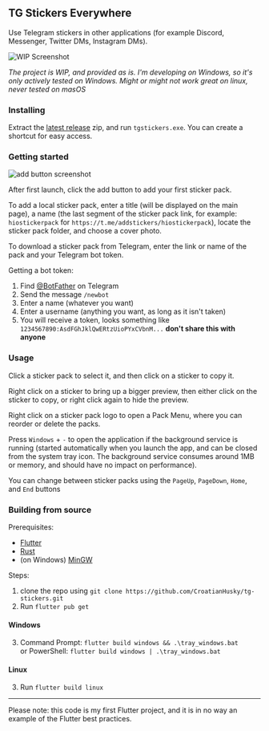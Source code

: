 ## TG Stickers Everywhere

Use Telegram stickers in other applications (for example Discord, Messenger, Twitter DMs, Instagram DMs).

![WIP Screenshot](https://i.imgur.com/99B0axW.png)

*The project is WIP, and provided as is. 
I'm developing on Windows, so it's only actively tested on Windows. Might or might not work great on linux, never tested on masOS*

### Installing
Extract the [latest release](https://github.com/CroatianHusky/tg-stickers/releases/latest) zip, and run `tgstickers.exe`. You can create a shortcut for easy access.

### Getting started
![add button screenshot](https://i.imgur.com/Zj6PifX.png)

After first launch, click the add button to add your first sticker pack.

To add a local sticker pack, enter a title (will be displayed on the main page), a name (the last segment of the sticker pack link, for example: `hiostickerpack` for `https://t.me/addstickers/hiostickerpack`), locate the sticker pack folder, and choose a cover photo.

To download a sticker pack from Telegram, enter the link or name of the pack and your Telegram bot token.

Getting a bot token:
1) Find [@BotFather](https://t.me/BotFather) on Telegram
2) Send the message `/newbot`
3) Enter a name (whatever you want)
4) Enter a username (anything you want, as long as it isn't taken)
5) You will receive a token, looks something like `1234567890:AsdFGhJklQwERtzUioPYxCVbnM...` 
**don't share this with anyone**

### Usage
Click a sticker pack to select it, and then click on a sticker to copy it.

Right click on a sticker to bring up a bigger preview, then either click on the sticker to copy, or right click again to hide the preview.

Right click on a sticker pack logo to open a Pack Menu, where you can reorder or delete the packs.

Press `Windows` + `-` to open the application if the background service is running (started automatically when you launch the app, and can be closed from the system tray icon. The background service consumes around 1MB or memory, and should have no impact on performance).

You can change between sticker packs using the `PageUp`, `PageDown`, `Home`, and `End` buttons

### Building from source
Prerequisites:
- [Flutter](https://docs.flutter.dev/get-started/install)
- [Rust](https://www.rust-lang.org/tools/install)
- (on Windows) [MinGW](https://osdn.net/projects/mingw/)

Steps:
1) clone the repo using `git clone https://github.com/CroatianHusky/tg-stickers.git`
2) Run `flutter pub get`

#### Windows
3) Command Prompt: `flutter build windows && .\tray_windows.bat` <br/> 
or PowerShell: `flutter build windows | .\tray_windows.bat`

#### Linux
3) Run `flutter build linux`


<hr/>

Please note: this code is my first Flutter project, and it is in no way an example of the Flutter best practices.